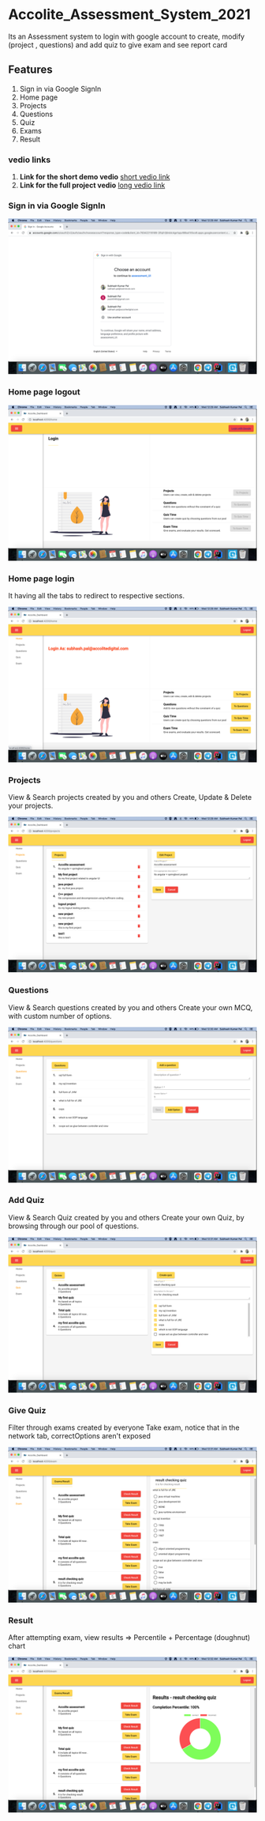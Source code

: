 # Accolite_Assessment_System_2021

Its an Assessment system to login with google account to create, modify (project , questions) and add quiz to give exam  and  see report card

## Features
1. Sign in via Google SignIn
2. Home page
3. Projects
4. Questions
5. Quiz
6. Exams
7. Result

### vedio links
1. **Link for the short demo vedio** [short vedio link](https://drive.google.com/file/d/1pzvlf6Wk1GF9GhUvwEtAYUwp_ASGF4DJ/view?usp=sharing)
2. **Link for the full project vedio** [long vedio link](https://drive.google.com/file/d/1Xs9A5Jgwxj0Ej_rv6xTitBt1E5aF1DFY/view?usp=sharing)

### Sign in via Google SignIn

![ScreenShot](https://github.com/psubh/Accolite_Assessment_System_2021/blob/main/screenshots/google_login.png)

### Home page logout

![ScreenShot](https://github.com/psubh/Accolite_Assessment_System_2021/blob/main/screenshots/home_page_logout.png)

### Home page login
It having all the tabs to redirect to respective sections.

![ScreenShot](https://github.com/psubh/Accolite_Assessment_System_2021/blob/main/screenshots/home_page.png)


### Projects 
View & Search projects created by you and others Create, Update & Delete your projects.

![ScreenShot](https://github.com/psubh/Accolite_Assessment_System_2021/blob/main/screenshots/project_page.png)

### Questions
View & Search questions created by you and others Create your own MCQ, with custom number of options.

![ScreenShot](https://github.com/psubh/Accolite_Assessment_System_2021/blob/main/screenshots/question_page.png)

### Add Quiz
View & Search Quiz created by you and others Create your own Quiz, by browsing through our pool of questions.

![ScreenShot](https://github.com/psubh/Accolite_Assessment_System_2021/blob/main/screenshots/add_quiz.png)

### Give Quiz
Filter through exams created by everyone Take exam, notice that in the network tab, correctOptions aren't exposed

![ScreenShot](https://github.com/psubh/Accolite_Assessment_System_2021/blob/main/screenshots/take_quiz.png)

### Result 
After attempting exam, view results ⇒ Percentile + Percentage (doughnut) chart

![ScreenShot](https://github.com/psubh/Accolite_Assessment_System_2021/blob/main/screenshots/result.png)
